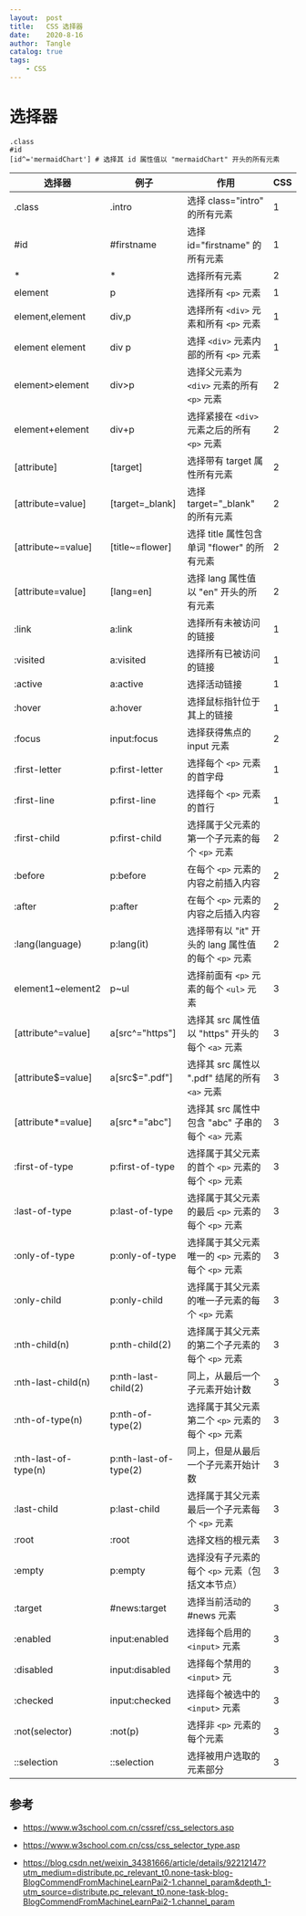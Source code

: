```yaml
---
layout:  post
title:   CSS 选择器
date:    2020-8-16
author:  Tangle
catalog: true
tags:
    - CSS
---
```


# 选择器

```
.class
#id
[id^='mermaidChart'] # 选择其 id 属性值以 "mermaidChart" 开头的所有元素
```

| 选择器               | 例子                  | 作用                                                | CSS  |
| -------------------- | --------------------- | --------------------------------------------------- | ---- |
| .class               | .intro                | 选择 class="intro" 的所有元素                       | 1    |
| #id                  | #firstname            | 选择 id="firstname" 的所有元素                      | 1    |
| *                    | *                     | 选择所有元素                                        | 2    |
| element              | p                     | 选择所有 `<p>` 元素                                 | 1    |
| element,element      | div,p                 | 选择所有 `<div>` 元素和所有 `<p>` 元素              | 1    |
| element element      | div p                 | 选择 `<div>` 元素内部的所有 `<p>` 元素              | 1    |
| element>element      | div>p                 | 选择父元素为 `<div>` 元素的所有 `<p>` 元素          | 2    |
| element+element      | div+p                 | 选择紧接在 `<div>` 元素之后的所有 `<p>` 元素        | 2    |
| [attribute]          | [target]              | 选择带有 target 属性所有元素                        | 2    |
| [attribute=value]    | [target=_blank]       | 选择 target="_blank" 的所有元素                     | 2    |
| [attribute~=value]   | [title~=flower]       | 选择 title 属性包含单词 "flower" 的所有元素         | 2    |
| [attribute=value]    | [lang=en]             | 选择 lang 属性值以 "en" 开头的所有元素              | 2    |
| :link                | a:link                | 选择所有未被访问的链接                              | 1    |
| :visited             | a:visited             | 选择所有已被访问的链接                              | 1    |
| :active              | a:active              | 选择活动链接                                        | 1    |
| :hover               | a:hover               | 选择鼠标指针位于其上的链接                          | 1    |
| :focus               | input:focus           | 选择获得焦点的 input 元素                           | 2    |
| :first-letter        | p:first-letter        | 选择每个 `<p>` 元素的首字母                         | 1    |
| :first-line          | p:first-line          | 选择每个 `<p>` 元素的首行                           | 1    |
| :first-child         | p:first-child         | 选择属于父元素的第一个子元素的每个 `<p>` 元素       | 2    |
| :before              | p:before              | 在每个 `<p>` 元素的内容之前插入内容                 | 2    |
| :after               | p:after               | 在每个 `<p>` 元素的内容之后插入内容                 | 2    |
| :lang(language)      | p:lang(it)            | 选择带有以 "it" 开头的 lang 属性值的每个 `<p>` 元素 | 2    |
| element1~element2    | p~ul                  | 选择前面有 `<p>` 元素的每个 `<ul>` 元素             | 3    |
| [attribute^=value]   | a[src^="https"]       | 选择其 src 属性值以 "https" 开头的每个 `<a>` 元素   | 3    |
| [attribute$=value]   | a[src$=".pdf"]        | 选择其 src 属性以 ".pdf" 结尾的所有 `<a>` 元素      | 3    |
| [attribute*=value]   | a[src*="abc"]         | 选择其 src 属性中包含 "abc" 子串的每个 `<a>` 元素   | 3    |
| :first-of-type       | p:first-of-type       | 选择属于其父元素的首个 `<p>` 元素的每个 `<p>` 元素  | 3    |
| :last-of-type        | p:last-of-type        | 选择属于其父元素的最后 `<p>` 元素的每个 `<p>` 元素  | 3    |
| :only-of-type        | p:only-of-type        | 选择属于其父元素唯一的 `<p>` 元素的每个 `<p>` 元素  | 3    |
| :only-child          | p:only-child          | 选择属于其父元素的唯一子元素的每个 `<p>` 元素       | 3    |
| :nth-child(n)        | p:nth-child(2)        | 选择属于其父元素的第二个子元素的每个 `<p>` 元素     | 3    |
| :nth-last-child(n)   | p:nth-last-child(2)   | 同上，从最后一个子元素开始计数                      | 3    |
| :nth-of-type(n)      | p:nth-of-type(2)      | 选择属于其父元素第二个 `<p>` 元素的每个 `<p>` 元素  | 3    |
| :nth-last-of-type(n) | p:nth-last-of-type(2) | 同上，但是从最后一个子元素开始计数                  | 3    |
| :last-child          | p:last-child          | 选择属于其父元素最后一个子元素每个 `<p>` 元素       | 3    |
| :root                | :root                 | 选择文档的根元素                                    | 3    |
| :empty               | p:empty               | 选择没有子元素的每个 `<p>` 元素（包括文本节点）     | 3    |
| :target              | #news:target          | 选择当前活动的 #news 元素                           | 3    |
| :enabled             | input:enabled         | 选择每个启用的 `<input>` 元素                       | 3    |
| :disabled            | input:disabled        | 选择每个禁用的 `<input>` 元                         | 3    |
| :checked             | input:checked         | 选择每个被选中的 `<input>` 元素                     | 3    |
| :not(selector)       | :not(p)               | 选择非 `<p>` 元素的每个元素                         | 3    |
| ::selection          | ::selection           | 选择被用户选取的元素部分                            | 3    |

## 参考

- <https://www.w3school.com.cn/cssref/css_selectors.asp>

- <https://www.w3school.com.cn/css/css_selector_type.asp>

- <https://blog.csdn.net/weixin_34381666/article/details/92212147?utm_medium=distribute.pc_relevant_t0.none-task-blog-BlogCommendFromMachineLearnPai2-1.channel_param&depth_1-utm_source=distribute.pc_relevant_t0.none-task-blog-BlogCommendFromMachineLearnPai2-1.channel_param>
